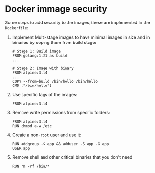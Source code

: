 # Docker immage security

Some steps to add security to the images, these are implemented in the `Dockerfile`:

 1. Implement Multi-stage images to have minimal images in size and in binaries by coping them from build stage:
    ```
    # Stage 1: Build image
    FROM golang:1.21 as build
    ...

    # Stage 2: Image with binary
    FROM alpine:3.14
    ...
    COPY --from=build /bin/hello /bin/hello
    CMD ["/bin/hello"]
    ```
 1. Use specific tags of the images:
    ```
    FROM alpine:3.14
    ```
 1. Remove write permissions from specific folders:
    ```
    FROM alpine:3.14
    RUN chmod a-w /etc
    ```
 1. Create a non-`root` user and use it:
    ```
    RUN addgroup -S app && adduser -S app -G app
    USER app
    ```
 1. Remove shell and other critical binaries that you don't need:
    ```
    RUN rm -rf /bin/*
    ```
